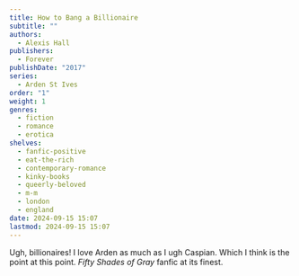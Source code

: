 ```yaml
---
title: How to Bang a Billionaire
subtitle: ""
authors:
  - Alexis Hall
publishers:
  - Forever
publishDate: "2017"
series:
  - Arden St Ives
order: "1"
weight: 1
genres:
  - fiction
  - romance
  - erotica
shelves:
  - fanfic-positive
  - eat-the-rich
  - contemporary-romance
  - kinky-books
  - queerly-beloved
  - m-m
  - london
  - england
date: 2024-09-15 15:07
lastmod: 2024-09-15 15:07
---
```

Ugh, billionaires! I love Arden as much as I ugh Caspian. Which I think is the point at this point. *Fifty Shades of Gray* fanfic at its finest.